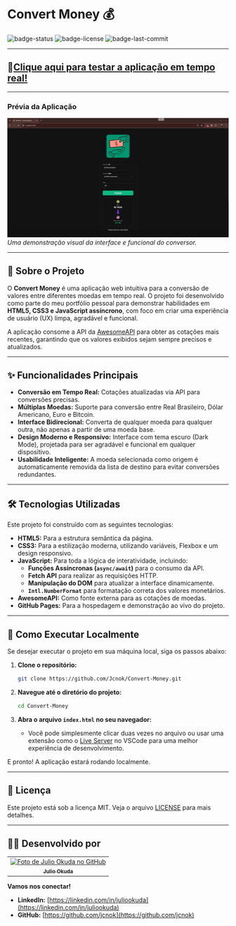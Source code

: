 # Convert Money 💰

![badge-status](https://img.shields.io/badge/status-concluído-brightgreen)
![badge-license](https://img.shields.io/github/license/Jcnok/Convert-Money?color=blue)
![badge-last-commit](https://img.shields.io/github/last-commit/Jcnok/Convert-Money?color=orange)

---



## **🚀[Clique aqui para testar a aplicação em tempo real!](https://jcnok.github.io/Convert-Money/)**

---

### Prévia da Aplicação

![Prévia do Conversor de Moedas](./assets/demo.gif)
*Uma demonstração visual da interface e funcional do conversor.*

---

## 📖 Sobre o Projeto

O **Convert Money** é uma aplicação web intuitiva para a conversão de valores entre diferentes moedas em tempo real. O projeto foi desenvolvido como parte do meu portfólio pessoal para demonstrar habilidades em **HTML5, CSS3 e JavaScript assíncrono**, com foco em criar uma experiência de usuário (UX) limpa, agradável e funcional.

A aplicação consome a API da [AwesomeAPI](https://docs.awesomeapi.com.br/api-de-moedas) para obter as cotações mais recentes, garantindo que os valores exibidos sejam sempre precisos e atualizados.

---

## ✨ Funcionalidades Principais

-   **Conversão em Tempo Real:** Cotações atualizadas via API para conversões precisas.
-   **Múltiplas Moedas:** Suporte para conversão entre Real Brasileiro, Dólar Americano, Euro e Bitcoin.
-   **Interface Bidirecional:** Converta de qualquer moeda para qualquer outra, não apenas a partir de uma moeda base.
-   **Design Moderno e Responsivo:** Interface com tema escuro (Dark Mode), projetada para ser agradável e funcional em qualquer dispositivo.
-   **Usabilidade Inteligente:** A moeda selecionada como origem é automaticamente removida da lista de destino para evitar conversões redundantes.

---

## 🛠️ Tecnologias Utilizadas

Este projeto foi construído com as seguintes tecnologias:

-   **HTML5:** Para a estrutura semântica da página.
-   **CSS3:** Para a estilização moderna, utilizando variáveis, Flexbox e um design responsivo.
-   **JavaScript:** Para toda a lógica de interatividade, incluindo:
    -   **Funções Assíncronas (`async/await`)** para o consumo da API.
    -   **Fetch API** para realizar as requisições HTTP.
    -   **Manipulação do DOM** para atualizar a interface dinamicamente.
    -   **`Intl.NumberFormat`** para formatação correta dos valores monetários.
-   **AwesomeAPI:** Como fonte externa para as cotações de moedas.
-   **GitHub Pages:** Para a hospedagem e demonstração ao vivo do projeto.

---

## 🚀 Como Executar Localmente

Se desejar executar o projeto em sua máquina local, siga os passos abaixo:

1.  **Clone o repositório:**
    ```bash
    git clone https://github.com/Jcnok/Convert-Money.git
    ```

2.  **Navegue até o diretório do projeto:**
    ```bash
    cd Convert-Money
    ```

3.  **Abra o arquivo `index.html` no seu navegador:**
    -   Você pode simplesmente clicar duas vezes no arquivo ou usar uma extensão como o [Live Server](https://marketplace.visualstudio.com/items?itemName=ritwickdey.LiveServer) no VSCode para uma melhor experiência de desenvolvimento.

E pronto! A aplicação estará rodando localmente.

---

## 📄 Licença

Este projeto está sob a licença MIT. Veja o arquivo [LICENSE](https://github.com/Jcnok/Convert-Money/blob/main/LICENSE) para mais detalhes.

---

## 👨‍💻 Desenvolvido por

<table>
  <tr>
    <td align="center">
      <a href="https://github.com/Jcnok">
        <img src="https://avatars.githubusercontent.com/u/61186265?v=4" width="100px;" alt="Foto de Julio Okuda no GitHub"/><br>
        <sub>
          <b>Julio Okuda</b>
        </sub>
      </a>
    </td>
  </tr>
</table>

**Vamos nos conectar!**
-   **LinkedIn:** [https://linkedin.com/in/juliookuda](https://linkedin.com/in/juliookuda)
-   **GitHub:** [https://github.com/jcnok](https://github.com/jcnok)

